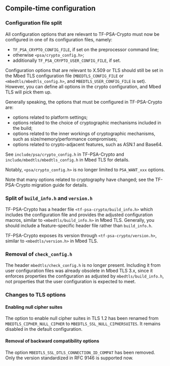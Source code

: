 ## Compile-time configuration

### Configuration file split

All configuration options that are relevant to TF-PSA-Crypto must now be configured in one of its configuration files, namely:

* `TF_PSA_CRYPTO_CONFIG_FILE`, if set on the preprocessor command line;
* otherwise `<psa/crypto_config.h>`;
* additionally `TF_PSA_CRYPTO_USER_CONFIG_FILE`, if set.

Configuration options that are relevant to X.509 or TLS should still be set in the Mbed TLS configuration file (`MBEDTLS_CONFIG_FILE` or `<mbedtls/mbedtls_config.h>`, and `MBEDTLS_USER_CONFIG_FILE` is set). However, you can define all options in the crypto configuration, and Mbed TLS will pick them up.

Generally speaking, the options that must be configured in TF-PSA-Crypto are:

* options related to platform settings;
* options related to the choice of cryptographic mechanisms included in the build;
* options related to the inner workings of cryptographic mechanisms, such as size/memory/performance compromises;
* options related to crypto-adjacent features, such as ASN.1 and Base64.

See `include/psa/crypto_config.h` in TF-PSA-Crypto and `include/mbedtls/mbedtls_config.h` in Mbed TLS for details.

Notably, `<psa/crypto_config.h>` is no longer limited to `PSA_WANT_xxx` options.

Note that many options related to cryptography have changed; see the TF-PSA-Crypto migration guide for details.

### Split of `build_info.h` and `version.h`

TF-PSA-Crypto has a header file `<tf-psa-crypto/build_info.h>` which includes the configuration file and provides the adjusted configuration macros, similar to `<mbedtls/build_info.h>` in Mbed TLS. Generally, you should include a feature-specific header file rather than `build_info.h`.

TF-PSA-Crypto exposes its version through `<tf-psa-crypto/version.h>`, similar to `<mbedtls/version.h>` in Mbed TLS.

### Removal of `check_config.h`

The header `mbedtls/check_config.h` is no longer present. Including it from user configuration files was already obsolete in Mbed TLS 3.x, since it enforces properties the configuration as adjusted by `mbedtls/build_info.h`, not properties that the user configuration is expected to meet.

### Changes to TLS options

#### Enabling null cipher suites

The option to enable null cipher suites in TLS 1.2 has been renamed from `MBEDTLS_CIPHER_NULL_CIPHER` to `MBEDTLS_SSL_NULL_CIPHERSUITES`. It remains disabled in the default configuration.

#### Removal of backward compatibility options

The option `MBEDTLS_SSL_DTLS_CONNECTION_ID_COMPAT` has been removed. Only the version standardized in RFC 9146 is supported now.
